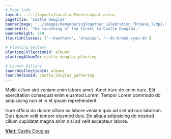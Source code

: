 ```yaml
---
# Page info
layout: ../../layouts/LocationEventsLayout.astro
pageTitle: 'Castle Douglas'
bannerImage: '../images/RememberingTogether_Celebration_Threave_72dpi-99(edit).jpg'
bannerAlt: 'The launching of the forest in Castle Douglas.'
bannerHeight: 350
flourishClasses: ['--hawthorn', 'dropcap', '--dc-brand-cyan-dk']

# Planting Gallery
plantingCollectionId: albums
plantingAlbumId: castle_douglas_planting

# Launch Gallery
launchCollectionId: albums
launchAlbumId: castle_douglas_gathering
---
```


Mollit cillum sint veniam enim labore amet. Amet irure do enim irure. Elit exercitation consequat enim eiusmod Lorem. Tempor Lorem commodo do adipisicing non et in et ipsum reprehenderit.

Irure officia do dolore cillum ea labore veniam quis ad sint ad non laborum. Duis ipsum velit tempor eiusmod duis. Do aliqua adipisicing do nostrud cillum cupidatat magna anim nisi ad velit excepteur labore.

<a class="link" href='../visit/castle-douglas'><b>Visit: </b>Castle Douglas</a>
